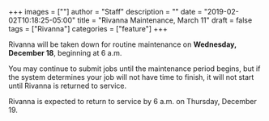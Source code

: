 +++
images = [""]
author = "Staff"
description = ""
date = "2019-02-02T10:18:25-05:00"
title = "Rivanna Maintenance, March 11"
draft = false
tags = ["Rivanna"]
categories = ["feature"]
+++


Rivanna will be taken down for routine maintenance on <strong>Wednesday, December 18</strong>, beginning at 6 a.m.

You may continue to submit jobs until the maintenance period begins, but if the system determines your job will not have time to finish, it will not start until Rivanna is returned to service.

Rivanna is expected to return to service by 6 a.m. on Thursday, December 19.








